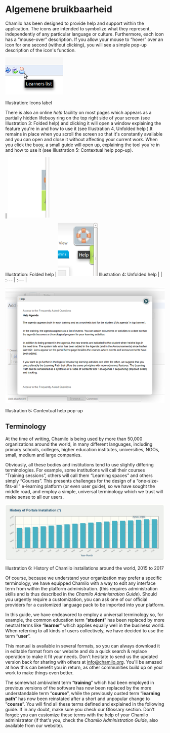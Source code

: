 # Algemene bruikbaarheid

Chamilo has been designed to provide help and support within the application. The icons are intended to symbolize what they represent, independently of any particular language or culture. Furthermore, each icon has a “mouse-over” description. If you allow your mouse to “hover” over an icon for one second \(without clicking\), you will see a simple pop-up description of the icon's function.

![](../../.gitbook/assets/images2%20%289%29.png)

Illustration: Icons label

There is also an online _help_ facility on most pages which appears as a partially hidden lifebuoy ring on the top right side of your screen \(see Illustration 3: Folded help\) and clicking it will open a window explaining the feature you're in and how to use it \(see Illustration 4, Unfolded help \).It remains in place when you scroll the screen so that it's constantly available and you can open and close it without affecting your current work. When you click the buoy, a small guide will open up, explaining the tool you're in and how to use it \(see Illustration 5: Contextual help pop-up\).

| ![](../../.gitbook/assets/images3%20%2810%29.png)

Illustration: Folded help | ![](../../.gitbook/assets/illustration_4%20%286%29.png)
Illustration 4: Unfolded help |
| :--- | :--- |


![](../../.gitbook/assets/images5%20%2810%29.png)

Illustration 5: Contextual help pop-up

## Terminology <a id="terminology"></a>

At the time of writing, Chamilo is being used by more than 50,000 organizations around the world, in many different languages, including primary schools, colleges, higher education institutes, universities, NGOs, small, medium and large companies.

Obviously, all these bodies and institutions tend to use slightly differing terminologies. For example, some institutions will call their courses “Training sessions”, others will call them “Learning spaces” and others simply “Courses”. This presents challenges for the design of a “one-size-fits-all” e-learning platform \(or even user guide\), so we have sought the middle road, and employ a simple, universal terminology which we trust will make sense to all our users.

![](../../.gitbook/assets/images4%20%288%29.png)

Illustration 6: History of Chamilo installations around the world, 2015 to 2017

Of course, because we understand your organization may prefer a specific terminology, we have equipped Chamilo with a way to edit any interface term from within the platform administration. \(this requires administration skills and is thus described in the _Chamilo Administration Guide_\). Should you urgently require a customization, you can ask one of our official providers for a customized language pack to be imported into your platform.

In this guide, we have endeavored to employ a universal terminology so, for example, the common education term “**student**” has been replaced by more neutral terms like “**learner**” which applies equally well in the business world. When referring to all kinds of users collectively, we have decided to use the term “**user**”.

This manual is available in several formats, so you can always download it in editable format from our website and do a quick search & replace operation to make it fit your needs. Don't hesitate to send us the updated version back for sharing with others at info@chamilo.org. You'll be amazed at how this can benefit you in return, as other communities build up on your work to make things even better.

The somewhat ambivalent term “**training**” which had been employed in previous versions of the software has now been replaced by the more understandable term “**course**”, while the previously ousted term “**learning path**” has now been reinstated after a short and unpopular change to “**course**”. You will find all these terms defined and explained in the following guide. If in any doubt, make sure you check our Glossary section. Don't forget: you can customize these terms with the help of your Chamilo administrator \(if that's you, check the _Chamilo Administration Guide,_ also available from our website\).

